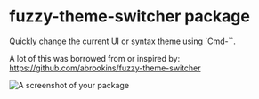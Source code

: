 # fuzzy-theme-switcher package

Quickly change the current UI or syntax theme using `Cmd-``.

A lot of this was borrowed from or inspired by: https://github.com/abrookins/fuzzy-theme-switcher

![A screenshot of your package](https://f.cloud.github.com/assets/69169/2290250/c35d867a-a017-11e3-86be-cd7c5bf3ff9b.gif)
